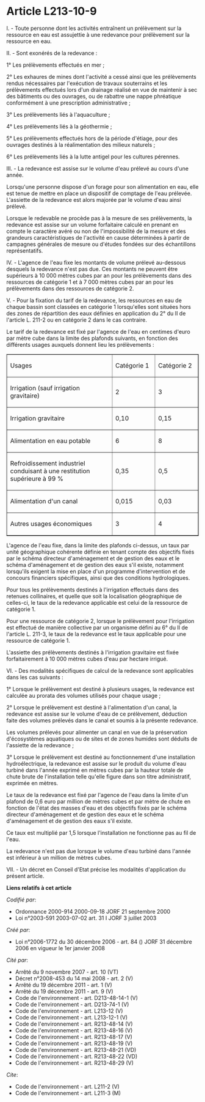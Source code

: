 # Article L213-10-9

I. - Toute personne dont les activités entraînent un prélèvement sur la ressource en eau est assujettie à une redevance pour
prélèvement sur la ressource en eau.

II. - Sont exonérés de la redevance :

1° Les prélèvements effectués en mer ;

2° Les exhaures de mines dont l'activité a cessé ainsi que les prélèvements rendus nécessaires par l'exécution de travaux
souterrains et les prélèvements effectués lors d'un drainage réalisé en vue de maintenir à sec des bâtiments ou des ouvrages,
ou de rabattre une nappe phréatique conformément à une prescription administrative ;

3° Les prélèvements liés à l'aquaculture ;

4° Les prélèvements liés à la géothermie ;

5° Les prélèvements effectués hors de la période d'étiage, pour des ouvrages destinés à la réalimentation des milieux
naturels ;

6° Les prélèvements liés à la lutte antigel pour les cultures pérennes.

III. - La redevance est assise sur le volume d'eau prélevé au cours d'une année.

Lorsqu'une personne dispose d'un forage pour son alimentation en eau, elle est tenue de mettre en place un dispositif de
comptage de l'eau prélevée. L'assiette de la redevance est alors majorée par le volume d'eau ainsi prélevé.

Lorsque le redevable ne procède pas à la mesure de ses prélèvements, la redevance est assise sur un volume forfaitaire
calculé en prenant en compte le caractère avéré ou non de l'impossibilité de la mesure et des grandeurs caractéristiques de
l'activité en cause déterminées à partir de campagnes générales de mesure ou d'études fondées sur des échantillons
représentatifs.

IV. - L'agence de l'eau fixe les montants de volume prélevé au-dessous desquels la redevance n'est pas due. Ces montants ne
peuvent être supérieurs à 10 000 mètres cubes par an pour les prélèvements dans des ressources de catégorie 1 et à 7 000
mètres cubes par an pour les prélèvements dans des ressources de catégorie 2.

V. - Pour la fixation du tarif de la redevance, les ressources en eau de chaque bassin sont classées en catégorie 1
lorsqu'elles sont situées hors des zones de répartition des eaux définies en application du 2° du II de l'article L. 211-2 ou
en catégorie 2 dans le cas contraire.

Le tarif de la redevance est fixé par l'agence de l'eau en centimes d'euro par mètre cube dans la limite des plafonds
suivants, en fonction des différents usages auxquels donnent lieu les prélèvements :

<table cellspacing="0" align="center" cellpadding="0" border="1" width="605">
  <tbody>
    <tr>
      <td width="314">

Usages

</td>
      <td width="104">

Catégorie 1

</td>
      <td width="105">

Catégorie 2

</td>
    </tr>
    <tr>
      <td width="314">

Irrigation (sauf irrigation gravitaire)

</td>
      <td width="104">

2

</td>
      <td width="105">

3

</td>
    </tr>
    <tr>
      <td width="314">

Irrigation gravitaire

</td>
      <td width="104">

0,10

</td>
      <td width="105">

0,15

</td>
    </tr>
    <tr>
      <td width="314">

Alimentation en eau potable

</td>
      <td width="104">

6

</td>
      <td width="105">

8

</td>
    </tr>
    <tr>
      <td width="314">

Refroidissement industriel conduisant à une restitution supérieure à 99 %

</td>
      <td width="104">

0,35

</td>
      <td width="105">

0,5

</td>
    </tr>
    <tr>
      <td width="314">

Alimentation d'un canal

</td>
      <td width="104">

0,015

</td>
      <td width="105">

0,03

</td>
    </tr>
    <tr>
      <td width="314">

Autres usages économiques

</td>
      <td width="104">

3

</td>
      <td width="105">

4

</td>
    </tr>
  </tbody>
</table>

L'agence de l'eau fixe, dans la limite des plafonds ci-dessus, un taux par unité géographique cohérente définie en tenant
compte des objectifs fixés par le schéma directeur d'aménagement et de gestion des eaux et le schéma d'aménagement et de
gestion des eaux s'il existe, notamment lorsqu'ils exigent la mise en place d'un programme d'intervention et de concours
financiers spécifiques, ainsi que des conditions hydrologiques.

Pour tous les prélèvements destinés à l'irrigation effectués dans des retenues collinaires, et quelle que soit la
localisation géographique de celles-ci, le taux de la redevance applicable est celui de la ressource de catégorie 1.

Pour une ressource de catégorie 2, lorsque le prélèvement pour l'irrigation est effectué de manière collective par un
organisme défini au 6° du II de l'article L. 211-3, le taux de la redevance est le taux applicable pour une ressource de
catégorie 1.

L'assiette des prélèvements destinés à l'irrigation gravitaire est fixée forfaitairement à 10 000 mètres cubes d'eau par
hectare irrigué.

VI. - Des modalités spécifiques de calcul de la redevance sont applicables dans les cas suivants :

1° Lorsque le prélèvement est destiné à plusieurs usages, la redevance est calculée au prorata des volumes utilisés pour
chaque usage ;

2° Lorsque le prélèvement est destiné à l'alimentation d'un canal, la redevance est assise sur le volume d'eau de ce
prélèvement, déduction faite des volumes prélevés dans le canal et soumis à la présente redevance.

Les volumes prélevés pour alimenter un canal en vue de la préservation d'écosystèmes aquatiques ou de sites et de zones
humides sont déduits de l'assiette de la redevance ;

3° Lorsque le prélèvement est destiné au fonctionnement d'une installation hydroélectrique, la redevance est assise sur le
produit du volume d'eau turbiné dans l'année exprimé en mètres cubes par la hauteur totale de chute brute de l'installation
telle qu'elle figure dans son titre administratif, exprimée en mètres.

Le taux de la redevance est fixé par l'agence de l'eau dans la limite d'un plafond de 0,6 euro par million de mètres cubes et
par mètre de chute en fonction de l'état des masses d'eau et des objectifs fixés par le schéma directeur d'aménagement et de
gestion des eaux et le schéma d'aménagement et de gestion des eaux s'il existe.

Ce taux est multiplié par 1,5 lorsque l'installation ne fonctionne pas au fil de l'eau.

La redevance n'est pas due lorsque le volume d'eau turbiné dans l'année est inférieur à un million de mètres cubes.

VII. - Un décret en Conseil d'Etat précise les modalités d'application du présent article.

**Liens relatifs à cet article**

_Codifié par_:

  - Ordonnance 2000-914 2000-09-18 JORF 21 septembre 2000
  - Loi n°2003-591 2003-07-02 art. 31 I JORF 3 juillet 2003

_Créé par_:

  - Loi n°2006-1772 du 30 décembre 2006 - art. 84 () JORF 31 décembre 2006 en vigueur le 1er janvier 2008

_Cité par_:

  - Arrêté du 9 novembre 2007 - art. 10 (VT)
  - Décret n°2008-453 du 14 mai 2008 - art. 2 (V)
  - Arrêté du 19 décembre 2011 - art. 1 (V)
  - Arrêté du 19 décembre 2011 - art. 9 (V)
  - Code de l'environnement - art. D213-48-14-1 (V)
  - Code de l'environnement - art. D213-74-1 (V)
  - Code de l'environnement - art. L213-12 (V)
  - Code de l'environnement - art. L213-12-1 (V)
  - Code de l'environnement - art. R213-48-14 (V)
  - Code de l'environnement - art. R213-48-16 (V)
  - Code de l'environnement - art. R213-48-17 (V)
  - Code de l'environnement - art. R213-48-19 (V)
  - Code de l'environnement - art. R213-48-21 (VD)
  - Code de l'environnement - art. R213-48-22 (VD)
  - Code de l'environnement - art. R213-48-29 (V)

_Cite_:

  - Code de l'environnement - art. L211-2 (V)
  - Code de l'environnement - art. L211-3 (M)
